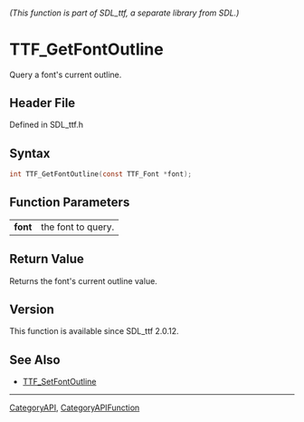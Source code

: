 ###### (This function is part of SDL_ttf, a separate library from SDL.)
# TTF_GetFontOutline

Query a font's current outline.

## Header File

Defined in SDL_ttf.h

## Syntax

```c
int TTF_GetFontOutline(const TTF_Font *font);

```

## Function Parameters

|              |                    |
| ------------ | ------------------ |
| **font**     | the font to query. |

## Return Value

Returns the font's current outline value.

## Version

This function is available since SDL_ttf 2.0.12.

## See Also

- [TTF_SetFontOutline](TTF_SetFontOutline)

----
[CategoryAPI](CategoryAPI), [CategoryAPIFunction](CategoryAPIFunction)

